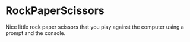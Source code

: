 # RockPaperScissors
Nice little rock paper scissors that you play against the computer using a prompt and the console.
